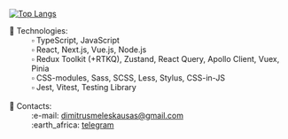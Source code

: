 
[![Top Langs](https://github-readme-stats.vercel.app/api/top-langs/?username=MeleshkoDmitriy&layout=donut-vertical)](https://github.com/anuraghazra/github-readme-stats)


<dl>
  <dt>📌 Technologies:</dt>
  <dd>▫️ TypeScript, JavaScript</dd>
  <dd>▫️ React, Next.js, Vue.js, Node.js</dd>
  <dd>▫️ Redux Toolkit (+RTKQ), Zustand, React Query, Apollo Client, Vuex, Pinia</dd>
  <dd>▫️ CSS-modules, Sass, SCSS, Less, Stylus, CSS-in-JS</dd>
  <dd>▫️ Jest, Vitest, Testing Library</dd>
  <br />
  <dt>📌 Contacts:</dt>
  <dd>:e-mail: <a href='https://www.google.com/intl/ru/gmail/about/' target='blank'>dimitrusmeleskausas@gmail.com</a></dd>
  <dd>:earth_africa: <a href='https://telegram.me/dimitrusmeleskausas' target='blank'>telegram</a></dd>
</dl>
